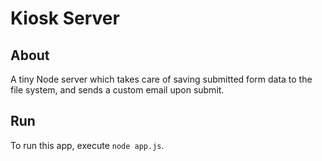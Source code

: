 # Kiosk Server

## About
A tiny Node server which takes care of saving submitted form data to the file system, and sends a custom email upon submit.

## Run
To run this app, execute ```node app.js```.